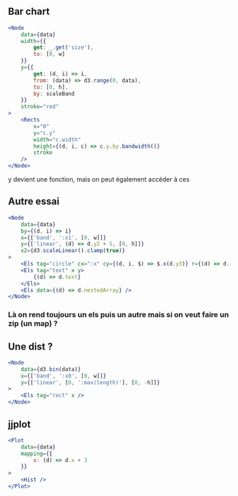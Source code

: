 ## Bar chart

```jsx
<Node
    data={data}
    width={{
        get: _.get('size'),
        to: [0, w]
    }}
    y={{
        get: (d, i) => i,
        from: (data) => d3.range(0, data),
        to: [0, h],
        by: scaleBand
    }}
    stroke="red"
>
    <Rects
        x="0"
        y="c.y"
        width="c.width"
        height={(d, i, c) => c.y.by.bandwidth()}
        stroke
    />
</Node>
```

y devient une fonction, mais on peut également accéder à ces

## Autre essai

```jsx
<Node
    data={data}
    by={(d, i) => i}
    x={['band', ':x1', [0, w]]}
    y={['linear', (d) => d.y2 + 5, [0, h]]}
    x2={d3.scaleLinear().clamp(true)}
>
    <Els tag="circle" cx=":x" cy={(d, i, $) => $.x(d.y3)} r={(d) => d.radius} />
    <Els tag="text" x y>
        {(d) => d.text}
    </Els>
    <Els data={(d) => d.nestedArray} />
</Node>
```

### Là on rend toujours un els puis un autre mais si on veut faire un zip (un map) ?

## Une dist ?

```jsx
<Node
    data={d3.bin(data)}
    x={['band', ':x0', [0, w]]}
    y={['linear', [0, ':max(length)'], [0, -h]]}
>
    <Els tag="rect" x />
</Node>
```

## jjplot

```jsx
<Plot
    data={data}
    mapping={{
        x: (d) => d.x + 3
    }}
>
    <Hist />
</Plot>
```
